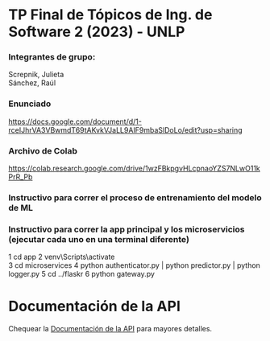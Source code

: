 # TP Final de Tópicos de Ing. de Software 2 (2023) - UNLP 

### Integrantes de grupo:
Screpnik, Julieta\
Sánchez, Raúl

### Enunciado
https://docs.google.com/document/d/1-rceIJhrVA3VBwmdT69tAKvkVJaLL9AIF9mbaSlDoLo/edit?usp=sharing

### Archivo de Colab
https://colab.research.google.com/drive/1wzFBkpgvHLcpnaoYZS7NLwO11kPrR_Pb

### Instructivo para correr el proceso de entrenamiento del modelo de ML

### Instructivo para correr la app principal y los microservicios (ejecutar cada uno en una terminal diferente)
1 cd app
2 venv\Scripts\activate\
3 cd microservices
4 python authenticator.py | python predictor.py | python logger.py
5 cd ../flaskr
6 python gateway.py

# Documentación de la API

Chequear la [Documentación de la API](https://raulsanchez.com.ar/topicos2/api-docs/index.html) para mayores detalles.